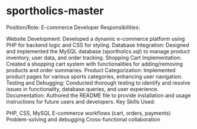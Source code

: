 # sportholics-master
Position/Role: E-commerce Developer
Responsibilities:

Website Development: Developed a dynamic e-commerce platform using PHP for backend logic and CSS for styling.
Database Integration: Designed and implemented the MySQL database (sportholics.sql) to manage product inventory, user data, and order tracking.
Shopping Cart Implementation: Created a shopping cart system with functionalities for adding/removing products and order summaries.
Product Categorization: Implemented product pages for various sports categories, enhancing user navigation.
Testing and Debugging: Conducted thorough testing to identify and resolve issues in functionality, database queries, and user experience.
Documentation: Authored the README file to provide installation and usage instructions for future users and developers.
Key Skills Used:

PHP, CSS, MySQL
E-commerce workflows (cart, orders, payments)
Problem-solving and debugging
Cross-functional collaboration
